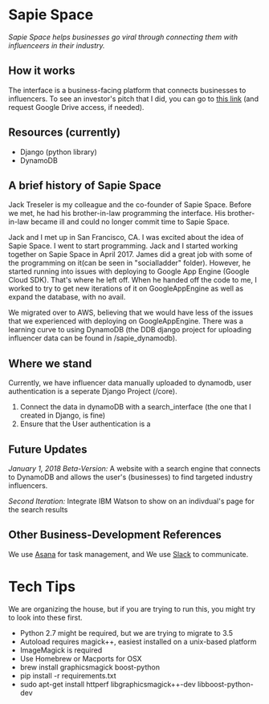 # Sapie Space

*Sapie Space helps businesses go viral through connecting them with influenceers in their industry.*


## How it works

The interface is a business-facing platform that connects businesses
to influencers. To see an investor's pitch that I did, you can go to
[this
link](https://docs.google.com/presentation/d/1cEplBy7avil1pP7XFVi694qOlSWiG58qNWfQ0KPgLx0/edit?usp=sharing)
(and request Google Drive access, if needed).


## Resources (currently)

* Django (python library)
* DynamoDB


## A brief history of Sapie Space

Jack Treseler is my colleague and the co-founder of Sapie
Space. Before we met, he had his brother-in-law programming the
interface. His brother-in-law became ill and could no longer commit
time to Sapie Space.

Jack and I met up in San Francisco, CA. I was excited about the idea
of Sapie Space. I went to start programming. Jack and I started
working together on Sapie Space in April 2017. James did a great job
with some of the programming on it(can be seen in "socialladder"
folder). However, he started running into issues with deploying to
Google App Engine (Google Cloud SDK). That's where he left off. When
he handed off the code to me, I worked to try to get new iterations of
it on GoogleAppEngine as well as expand the database, with no avail.

We migrated over to AWS, believing that we would have less of the
issues that we experienced with deploying on GoogleAppEngine. There
was a learning curve to using DynamoDB (the DDB django project for
uploading influencer data can be found in /sapie_dynamodb).


## Where we stand

Currently, we have influencer data manually uploaded to dynamodb, user authentication is a seperate Django Project (/core). 
1. Connect the data in dynamoDB with a search_interface (the one that I created in Django, is fine) 
2. Ensure that the User authentication is a 


## Future Updates

*January 1, 2018 Beta-Version:* A website with a search engine that connects to DynamoDB and allows the user's (businesses) to find targeted industry influencers. 

*Second Iteration:* Integrate IBM Watson to show on an indivdual's page for the search results


## Other Business-Development References

We use [Asana](https://app.asana.com/0/476028607034259/476028607034259) for task management, and
We use [Slack](www.slack.com) to communicate.


# Tech Tips

We are organizing the house, but if you are trying to run this, you
might try to look into these first.

- Python 2.7 might be required, but we are trying to migrate to 3.5
- Autoload requires magick++, easiest installed on a unix-based platform
- ImageMagick is required
- Use Homebrew or Macports for OSX
- brew install graphicsmagick boost-python
- pip install -r requirements.txt
- sudo apt-get install httperf libgraphicsmagick++-dev libboost-python-dev